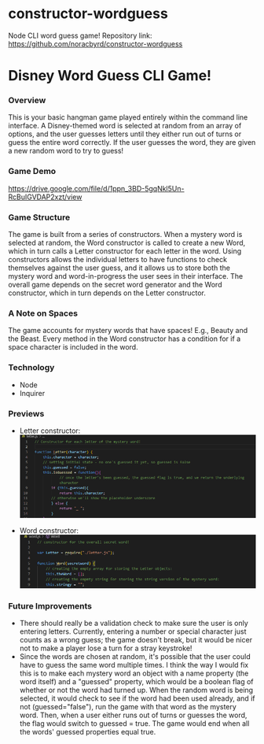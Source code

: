 # constructor-wordguess
Node CLI word guess game!
Repository link: https://github.com/noracbyrd/constructor-wordguess

# Disney Word Guess CLI Game!

### Overview

This is your basic hangman game played entirely within the command line interface. A Disney-themed word is selected at random from an array of options, and the user guesses letters until they either run out of turns or guess the entire word correctly. If the user guesses the word, they are given a new random word to try to guess!

### Game Demo
https://drive.google.com/file/d/1ppn_3BD-5gqNkl5Un-RcBuIGVDAP2xzt/view

### Game Structure

The game is built from a series of constructors. When a mystery word is selected at random, the Word constructor is called to create a new Word, which in turn calls a Letter constructor for each letter in the word. Using constructors allows the individual letters to have functions to check themselves against the user guess, and it allows us to store both the mystery word and word-in-progress the user sees in their interface. The overall game depends on the secret word generator and the Word constructor, which in turn depends on the Letter constructor.

### A Note on Spaces

The game accounts for mystery words that have spaces! E.g., Beauty and the Beast. Every method in the Word constructor has a condition for if a space character is included in the word.

### Technology
* Node
* Inquirer

### Previews
* Letter constructor: ![Letter constructor screenshot](images/letter_constructor.png)

* Word constructor: ![Word constructor screenshot](images/word_constructor.png)

### Future Improvements
* There should really be a validation check to make sure the user is only entering letters. Currently, entering a number or special character just counts as a wrong guess; the game doesn't break, but it would be nicer not to make a player lose a turn for a stray keystroke!
* Since the words are chosen at random, it's possible that the user could have to guess the same word multiple times. I think the way I would fix this is to make each mystery word an object with a name property (the word itself) and a "guessed" property, which would be a boolean flag of whether or not the word had turned up. When the random word is being selected, it would check to see if the word had been used already, and if not (guessed="false"), run the game with that word as the mystery word. Then, when a user either runs out of turns or guesses the word, the flag would switch to guessed = true. The game would end when all the words' guessed properties equal true. 

